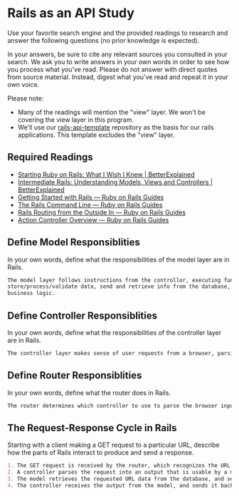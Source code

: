 # Rails as an API Study

Use your favorite search engine and the provided readings to research and answer
the following questions (no prior knowledge is expected).

In your answers, be sure to cite any relevant sources you consulted in your
search. We ask you to write answers in your own words in order to see how you
process what you've read. Please do not answer with direct quotes from source
material. Instead, digest what you've read and repeat it in your own voice.

Please note:

-   Many of the readings will mention the "view" layer. We won't be covering the
    view layer in this program.
-   We'll use our [rails-api-template](/ga-wdi-boston/rails-api-template)
    repository as the basis for our rails applications.
    This template excludes the "view" layer.

## Required Readings

-   [Starting Ruby on Rails: What I Wish I Knew | BetterExplained](http://betterexplained.com/articles/starting-ruby-on-rails-what-i-wish-i-knew/)
-   [Intermediate Rails: Understanding Models, Views and Controllers | BetterExplained](http://betterexplained.com/articles/intermediate-rails-understanding-models-views-and-controllers/)
-   [Getting Started with Rails — Ruby on Rails Guides](http://guides.rubyonrails.org/getting_started.html)
-   [The Rails Command Line — Ruby on Rails Guides](http://guides.rubyonrails.org/command_line.html)
-   [Rails Routing from the Outside In — Ruby on Rails Guides](http://guides.rubyonrails.org/routing.html)
-   [Action Controller Overview — Ruby on Rails Guides](http://guides.rubyonrails.org/action_controller_overview.html)

## Define Model Responsiblities

In your own words, define what the responsibilities of the model layer are in
Rails.

```md
The model layer follows instructions from the controllor, executing functions to
store/process/validate data, send and retrieve info from the database, and perform
business logic.
```

## Define Controller Responsiblities

In your own words, define what the responsibilities of the controller layer are
in Rails.

```md
The controller layer makes sense of user requests from a browser, parsing the input and translating it into instructions (output) that the model layer can execute.
```

## Define Router Responsiblities

In your own words, define what the router does in Rails.

```md
The router determines which controller to use to parse the browser input.  It recoginizes URL inut and sends output to a dispatcher which crates a controller to handle the data, which in turn passes output to a model.
```

## The Request-Response Cycle in Rails

Starting with a client making a GET request to a particular URL, describe how
the parts of Rails interact to produce and send a response.

```md
1. The GET request is received by the router, which recognizes the URL and the request, and dispatches it to the appropriate controller
2. A controller parses the request into an output that is usable by a model
3. The model retrieves the requested URL data from the database, and sends it back to the controller
4. The controller receives the output from the model, and sends it back to the client broser (skipping the view layer step)
```

